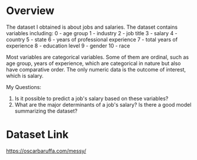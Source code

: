 # Overview

The dataset I obtained is about jobs and salaries. The dataset contains variables including:
0 - age group
1 - industry
2 - job title
3 - salary
4 - country
5 - state
6 - years of professional experience
7 - total years of experience
8 - education level
9 - gender
10 - race

Most variables are categorical variables. Some of them are ordinal, such as age group, years of experience, which are categorical in nature but also have comparative order. The only numeric data is the outcome of interest, which is salary.

My Questions:
1. Is it possible to predict a job's salary based on these variables?
2. What are the major determinants of a job's salary? Is there a good model summarizing the dataset?


# Dataset Link
https://oscarbaruffa.com/messy/



